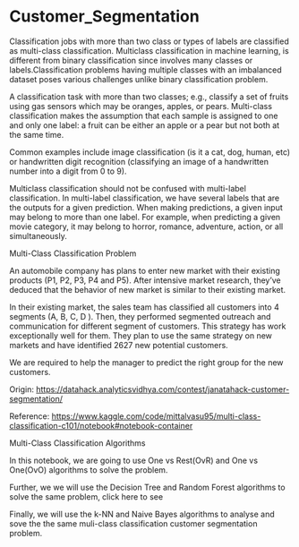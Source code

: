 # Customer_Segmentation

Classification jobs with more than two class or types of labels are classified as multi-class classification. Multiclass classification in machine learning, is different from binary classification since involves many classes or labels.Classification problems having multiple classes with an imbalanced dataset poses various challenges unlike binary classification problem.

A classification task with more than two classes; e.g., classify a set of fruits using gas sensors which may be oranges, apples, or pears. Multi-class classification makes the assumption that each sample is assigned to one and only one label: a fruit can be either an apple or a pear but not both at the same time.

Common examples include image classification (is it a cat, dog, human, etc) or handwritten digit recognition (classifying an image of a handwritten number into a digit from 0 to 9).

Multiclass classification should not be confused with multi-label classification. In multi-label classification, we have several labels that are the outputs for a given prediction. When making predictions, a given input may belong to more than one label. For example, when predicting a given movie category, it may belong to horror, romance, adventure, action, or all simultaneously.

Multi-Class Classification Problem

An automobile company has plans to enter new market with their existing products (P1, P2, P3, P4 and P5). After intensive market research, they’ve deduced that the behavior of new market is similar to their existing market.

In their existing market, the sales team has classified all customers into 4 segments (A, B, C, D ). Then, they performed segmented outreach and communication for different segment of customers. This strategy has work exceptionally well for them. They plan to use the same strategy on new markets and have identified 2627 new potential customers.

We are required to help the manager to predict the right group for the new customers.

Origin: https://datahack.analyticsvidhya.com/contest/janatahack-customer-segmentation/

Reference: https://www.kaggle.com/code/mittalvasu95/multi-class-classification-c101/notebook#notebook-container

Multi-Class Classification Algorithms

In this notebook, we are going to use One vs Rest(OvR) and One vs One(OvO) algorithms to solve the problem.

Further, we we will use the Decision Tree and Random Forest algorithms to solve the same problem, click here to see

Finally, we will use the k-NN and Naive Bayes algorithms to analyse and sove the the same muli-class classification customer segmentation problem.
